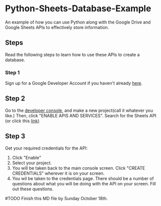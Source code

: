# Python-Sheets-Database-Example
An example of how you can use Python along with the Google Drive and Google Sheets APIs to effectively store information.

## Steps
Read the following steps to learn how to use these APIs to create a database.

### Step 1
Sign up for a Google Developer Account if you haven't already [here](https://developers.google.com/).

## Step 2
Go to the [developer console](https://console.developers.google.com/), and make a new project(call it whatever you like.) Then, click "ENABLE APIS AND SERVICES". Search for the Sheets API (or click this [link)](https://console.developers.google.com/apis/library/sheets.googleapis.com?q=sheets&id=739c20c5-5641-41e8-a938-e55ddc082ad1&project=eng-blade-291005)

## Step 3
Get your required credentials for the API:
1. Click "Enable"
2. Select your project.
3. You will be taken back to the main console screen. Click "CREATE CREDENTIALS" wherever it is on your screen.
4. You wil be taken to the credentials page. There should be a number of questions about what you will be doing with the API on your screen. Fill out these questions.

#TODO Finish this MD file by Sunday October 18th.